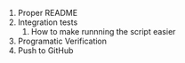 1. Proper README
2. Integration tests
    1. How to make runnning the script easier
3. Programatic Verification
4. Push to GitHub